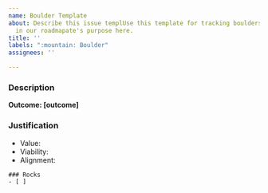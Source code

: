 ```yaml
---
name: Boulder Template
about: Describe this issue templUse this template for tracking boulders that are managed
  in our roadmapate's purpose here.
title: ''
labels: ":mountain: Boulder"
assignees: ''

---
```


### Description

**Outcome: [outcome]**

### Justification
- Value: 
- Viability: 
- Alignment:

```[tasklist]
### Rocks
- [ ] 
```
